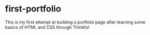 # first-portfolio
This is my first attempt at building a portfolio page after learning some basics of HTML and CSS through Thinkful
  
